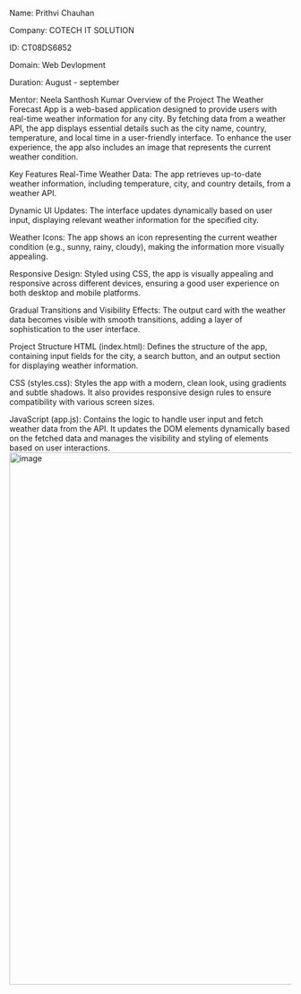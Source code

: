Name: Prithvi Chauhan

Company: COTECH IT SOLUTION

ID: CT08DS6852

Domain: Web Devlopment

Duration: August - september

Mentor: Neela Santhosh Kumar
Overview of the Project
The Weather Forecast App is a web-based application designed to provide users with real-time weather information for any city. By fetching data from a weather API, the app displays essential details such as the city name, country, temperature, and local time in a user-friendly interface. To enhance the user experience, the app also includes an image that represents the current weather condition.

Key Features
Real-Time Weather Data: The app retrieves up-to-date weather information, including temperature, city, and country details, from a weather API.

Dynamic UI Updates: The interface updates dynamically based on user input, displaying relevant weather information for the specified city.

Weather Icons: The app shows an icon representing the current weather condition (e.g., sunny, rainy, cloudy), making the information more visually appealing.

Responsive Design: Styled using CSS, the app is visually appealing and responsive across different devices, ensuring a good user experience on both desktop and mobile platforms.

Gradual Transitions and Visibility Effects: The output card with the weather data becomes visible with smooth transitions, adding a layer of sophistication to the user interface.

Project Structure
HTML (index.html): Defines the structure of the app, containing input fields for the city, a search button, and an output section for displaying weather information.

CSS (styles.css): Styles the app with a modern, clean look, using gradients and subtle shadows. It also provides responsive design rules to ensure compatibility with various screen sizes.

JavaScript (app.js): Contains the logic to handle user input and fetch weather data from the API. It updates the DOM elements dynamically based on the fetched data and manages the visibility and styling of elements based on user interactions.
<img width="951" alt="image" src="https://github.com/user-attachments/assets/09ecef79-75bd-4f47-9096-7724e2ec40f0">

